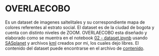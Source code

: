 # OVERLAECOBO

Es un dataset de imagenes saltelitales y su correspondiente mapa de colores referentes al estrato social. El dataset es de la ciudad de bogota y cuenta con distinto niveles de ZOOM. OVERLAECOBO esta diseñado y elaborado como se muentra en el notebook [02 - dataset.ipynb](https://github.com/DaielChom/proyecto_uis/blob/master/proyecto_dev/02%20-%20dataset.ipynb) usando [SASplanet](https://bitbucket.org/sas_team/sas.planet.bin/downloads/) y archivos [kml](https://drive.google.com/open?id=15VnvN6ZRTbsqqd9kl3ukNWBj3oqADsy0) creados por mi, los cuales dejo libres. El contenido del dataset puede encontrarse en el archivo de [contenido](./OVERLAECOBO/content.csv).
